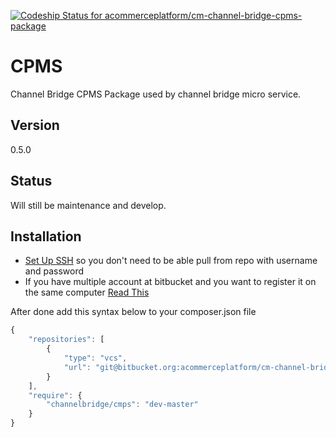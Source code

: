 [ ![Codeship Status for acommerceplatform/cm-channel-bridge-cpms-package](https://codeship.com/projects/21acd9f0-abd2-0133-6c89-2a6aaeef6a7e/status?branch=master)](https://codeship.com/projects/131452)

CPMS
=============

Channel Bridge CPMS Package used by channel bridge micro service.

Version
---------
0.5.0

Status
-------
Will still be maintenance and develop.

Installation
-------------
 - [Set Up SSH][stupgitssh] so you don't need to be able pull from repo with username and password
 - If you have multiple account at bitbucket and you want to register it on the same computer [Read This][multiacc]

After done add this syntax below to your composer.json file

```javascript
{
	"repositories": [
		{
			"type": "vcs",
			"url": "git@bitbucket.org:acommerceplatform/cm-channel-bridge-cpms-package.git"
		}
	],
	"require": {
        "channelbridge/cmps": "dev-master"
    }
}
```

[stupgitssh]: <https://confluence.atlassian.com/bitbucket/set-up-ssh-for-git-728138079.html>
[multiacc]: <https://confluence.atlassian.com/bitbucket/configure-multiple-ssh-identities-for-gitbash-mac-osx-linux-271943168.html>
